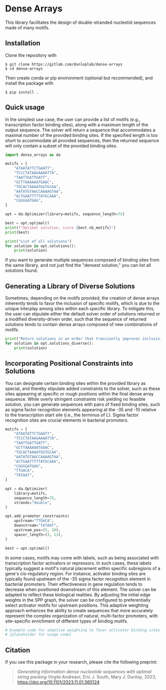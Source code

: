 # Dense Arrays

This library facilitates the design of double-stranded nucleotid sequences made of many motifs.

## Installation

Clone the repository with

```
$ git clone https://gitlab.com/dunloplab/dense-arrays
$ cd dense-arrays
```

Then create conda or pip environment (optional but recommended), and install the package with

```
$ pip install .
```

## Quick usage

In the simplest use case, the user can provide a list of motifs (e.g., transcription factor binding sites), along with a maximum length of the output sequence. The solver will return a sequence that accommodates a maximal number of the provided binding sites. If the specified length is too short to accommodate all provided sequences, then the returned sequence will only contain a subset of the provided binding sites.

``` python
import dense_arrays as da

motifs = [
    "ATAATATTCTGAATT",
    "TCCCTATAAGAAAATTA",
    "TAATTGATTGATT",
    "GCTTAAAAAATGAAC",
    "TGCACTAAAATGGTGCAA",
    "AATATGTAACCAAAAGTAA",
    "ACTGAATTTTTATGCAAA",
    "CGGGGATGAG",
]

opt = da.Optimizer(library=motifs, sequence_length=75)

best = opt.optimal()
print(f"Optimal solution, score {best.nb_motifs}")
print(best)

print("List of all solutions")
for solution in opt.solutions():
    print(solution)
```

If you want to generate multiple sequences composed of binding sites from the same library, and not just find the "densest solution," you can list all solutions found.

## Generating a Library of Diverse Solutions

Sometimes, depending on the motifs provided, the creation of dense arrays inherently tends to favor the inclusion of specific motifs, which is due to the unique interplay among sites within each specific library. To mitigate this, the user can stipulate either the default solver order of solutions returned or a modified diversity-driven order, such that the sequence of returned solutions tends to contain dense arrays composed of new combinations of motifs.

``` python
print("Return solutions in an order that transiently improves inclusivity in binding site representation.")
for solution in opt.solutions_diverse():
    print(solution)
```

## Incorporating Positional Constraints into Solutions

You can designate certain binding sites within the provided library as special, and thereby stipulate added constraints to the solver, such as these sites appearing at specific or rough positions within the final dense array sequence. While overly stringent constraints risk yielding no feasible solution, you can generate sequences with pairs of fixed binding sites, such as sigma factor recognition elements appearing at the -35 and -10 relative to the transcription start site (i.e., the terminus of L). Sigma factor recognition sites are crucial elements in bacterial promoters.

``` python
motifs = [
    "ATAATATTCTGAATT",
    "TCCCTATAAGAAAATTA",
    "TAATTGATTGATT",
    "GCTTAAAAAATGAAC",
    "TGCACTAAAATGGTGCAA",
    "AATATGTAACCAAAAGTAA",
    "ACTGAATTTTTATGCAAA",
    "CGGGGATGAG",
    "TTGACA",
    "TATAAT",
]

opt = da.Optimizer(
    library=motifs,
    sequence_length=75,
    strands="double",
)

opt.add_promoter_constraints(
    upstream="TTGACA",
    downstream="TATAAT",
    upstream_pos=(5, 10),
    spacer_length=(3, 13),
)

best = opt.optimal()
```

In some cases, motifs may come with labels, such as being associated with transcription factor activators or repressors. In such cases, these labels typically suggest a motif's natural placement within specific subregions of a gene's cis-regulatory region. For instance, activator binding sites are typically found upstream of the -35 sigma factor recognition element in bacterial promoters. Their effectiveness in gene regulation tends to decrease when positioned downstream of this element. The solver can be adapted to reflect these biological realities. By adjusting the initial edge weights in the SPP graph, the solver can be configured to preferentially select activator motifs for upstream positions. This adaptive weighting approach enhances the ability to create sequences that more accurately represent the complex organization of natural, multi-factor promoters, with site-specific enrichment of different types of binding motifs.

``` python
# Example code for adaptive weighting to favor activator binding sites
# [placeholder for usage code]
```

## Citation

If you use this package in your research, please cite the following preprint:

> *Generating information-dense nucleotide sequences with optimal string packing* Virgile Andreani, Eric J. South, Mary J. Dunlop, 2023, https://doi.org/10.1101/2023.11.01.565124
